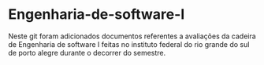 # Engenharia-de-software-I
Neste git foram adicionados documentos referentes a avaliações da cadeira de Engenharia de software I feitas no instituto federal do rio grande do sul de porto alegre durante o decorrer do semestre.
